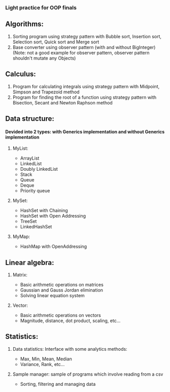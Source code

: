 ### Light practice for OOP finals

## Algorithms:

1. Sorting program using strategy pattern with Bubble sort, Insertion sort, Selection sort, Quick sort and Merge sort
2. Base converter using observer pattern (with and without BigInteger) (Note: not a good example for observer pattern, observer pattern shouldn't mutate any Objects)

## Calculus:

1. Program for calculating integrals using strategy pattern with Midpoint, Simpson and Trapezoid method
2. Program for finding the root of a function using strategy pattern with Bisection, Secant and Newton Raphson method

## Data structure:

#### Devided into 2 types: with Generics implementation and without Generics implementation

1. MyList:
   - ArrayList
   - LinkedList
   - Doubly LinkedList
   - Stack
   - Queue
   - Deque
   - Priority queue

2. MySet:
   - HashSet with Chaining
   - HashSet with Open Addressing
   - TreeSet
   - LinkedHashSet

3. MyMap:
   - HashMap with OpenAddressing

## Linear algebra:

1. Matrix:
   - Basic arithmetic operations on matrices
   - Gaussian and Gauss Jordan elimination
   - Solving linear equation system

2. Vector:
   - Basic arithmetic operations on vectors
   - Magnitude, distance, dot product, scaling, etc...

## Statistics:

1. Data statistics: Interface with some analytics methods:
   - Max, Min, Mean, Median
   - Variance, Rank, etc...

2. Sample manager: sample of programs which involve reading from a csv
   - Sorting, filtering and managing data
       

